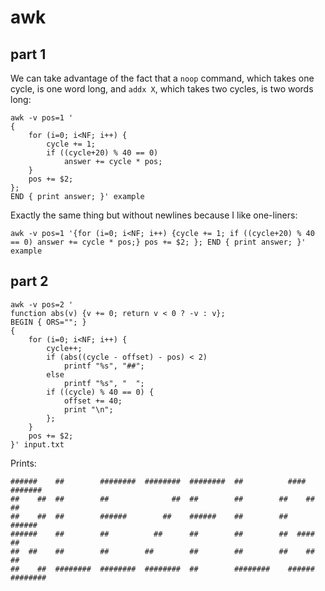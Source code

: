 # awk

## part 1

We can take advantage of the fact that a `noop` command, which takes one cycle, is one word long, and `addx X`, which takes two cycles, is two words long:

```
awk -v pos=1 '
{
    for (i=0; i<NF; i++) {
        cycle += 1;
        if ((cycle+20) % 40 == 0)
            answer += cycle * pos;
    }
    pos += $2;
};
END { print answer; }' example
```

Exactly the same thing but without newlines because I like one-liners:

`awk -v pos=1 '{for (i=0; i<NF; i++) {cycle += 1; if ((cycle+20) % 40 == 0) answer += cycle * pos;} pos += $2; }; END { print answer; }' example`

## part 2

```
awk -v pos=2 '
function abs(v) {v += 0; return v < 0 ? -v : v};
BEGIN { ORS=""; }
{
    for (i=0; i<NF; i++) {
        cycle++;
        if (abs((cycle - offset) - pos) < 2)
            printf "%s", "##";
        else
            printf "%s", "  ";
        if ((cycle) % 40 == 0) {
            offset += 40;
            print "\n";
        };
    }
    pos += $2;
}' input.txt
```

Prints:

```
######    ##        ########  ########  ########  ##          ####    #######
##    ##  ##        ##              ##  ##        ##        ##    ##  ##
##    ##  ##        ######        ##    ######    ##        ##        ######
######    ##        ##          ##      ##        ##        ##  ####  ##
##  ##    ##        ##        ##        ##        ##        ##    ##  ##
##    ##  ########  ########  ########  ##        ########    ######  ########
```
